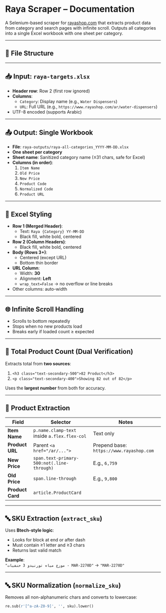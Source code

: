 # Raya Scraper – Documentation

A Selenium-based scraper for [rayashop.com](https://www.rayashop.com) that extracts product data from category and search pages with infinite scroll. Outputs all categories into a single Excel workbook with one sheet per category.

---

## 📁 File Structure


---

## 📥 Input: `raya-targets.xlsx`

- **Header row**: Row 2 (first row ignored)
- **Columns**:
  - `Category`: Display name (e.g., `Water Dispensers`)
  - `URL`: Full URL (e.g., `https://www.rayashop.com/ar/water-dispensers`)
- UTF-8 encoded (supports Arabic)

---

## 📤 Output: Single Workbook

- **File**: `raya-outputs/raya-all-categories_YYYY-MM-DD.xlsx`
- **One sheet per category**
- **Sheet name**: Sanitized category name (≤31 chars, safe for Excel)
- **Columns (in order)**:
  1. `Item Name`
  2. `Old Price`
  3. `New Price`
  4. `Product Code`
  5. `Normalized Code`
  6. `Product URL`

---

## 🎨 Excel Styling

- **Row 1 (Merged Header)**:
  - Text: `Raya {Category} YY-MM-DD`
  - Black fill, white bold, centered
- **Row 2 (Column Headers)**:
  - Black fill, white bold, centered
- **Body (Rows 3+)**:
  - Centered (except URL)
  - Bottom thin border
- **URL Column**:
  - Width: **30**
  - Alignment: **Left**
  - `wrap_text=False` → no overflow or line breaks
- Other columns: auto-width

---

## 🌐 Infinite Scroll Handling

- Scrolls to bottom repeatedly
- Stops when no new products load
- Breaks early if loaded count ≥ expected

---

## 🔢 Total Product Count (Dual Verification)

Extracts total from **two sources**:
1. `<h3 class="text-secondary-500">82 Product</h3>`
2. `<p class="text-secondary-400">Showing 82 out of 82</p>`

Uses the **largest number** from both for accuracy.

---

## 🧩 Product Extraction

| Field | Selector | Notes |
|------|---------|-------|
| **Item Name** | `p.name.clamp-text` inside `a.flex.flex-col` | Text only |
| **Product URL** | Parent `<a href="/ar/...">` | Prepend base: `https://www.rayashop.com` |
| **New Price** | `span.text-primary-500:not(.line-through)` | E.g., `6,759` |
| **Old Price** | `span.line-through` | E.g., `9,800` |
| **Product Card** | `article.ProductCard` | |

---

## 🔤 SKU Extraction (`extract_sku`)

Uses **Btech-style logic**:
- Looks for block at end or after dash
- Must contain ≥1 letter and ≥3 chars
- Returns last valid match

**Example**:  
`"موزع مياه تورنيدو 3 حنفيات - MAR-2270D"` → `"MAR-2270D"`

---

## 🔤 SKU Normalization (`normalize_sku`)

Removes all non-alphanumeric chars and converts to lowercase:
```python
re.sub(r'[^a-zA-Z0-9]', '', sku).lower()